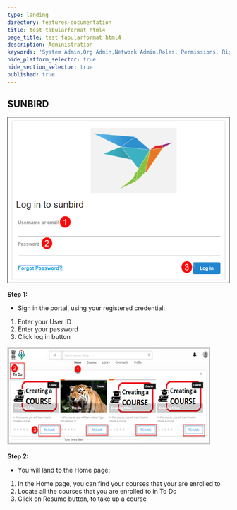 ```yaml
---
type: landing
directory: features-documentation
title: test tabularformat html4
page_title: test tabularformat html4
description: Administration
keywords: 'System Admin,Org Admin,Network Admin,Roles, Permissions, Rights'
hide_platform_selector: true
hide_section_selector: true
published: true
---
```



<H2>SUNBIRD</H2>

<p> <img src="docs/features-documentation/images/login1.png"></p>

<p><strong>Step 1: </strong>
    <ul>
      <li> Sign in the portal, using your registered credential:</li>
    </ul>
    <ol>
        <li>Enter your User ID</li>
        <li> Enter your password</li>
        <li> Click log in button</li>
    </ol>
</p>

<p> <img src="docs/features-documentation/images/workspace2.png"> </p>

<p><strong>Step 2:</strong>
    <ul>
        <li> You will land to the Home page:</li>
    </ul>
    <ol>
        <li> In the Home page, you can find your courses that your are enrolled to  </li>
        <li> Locate all the courses that you are enrolled to in To Do  </li>
        <li> Click on Resume button, to take up a course </li>
     </ol>
</p>

